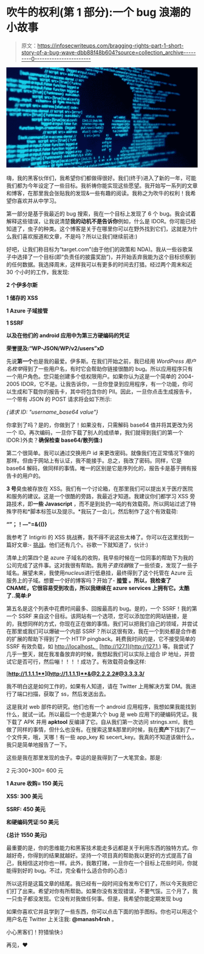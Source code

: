# 吹牛的权利(第 1 部分):一个 bug 浪潮的小故事

> 原文：<https://infosecwriteups.com/bragging-rights-part-1-short-story-of-a-bug-wave-dbb88f48b604?source=collection_archive---------0----------------------->

![](img/fe4b1bc66df52b5584c0bbee4441b75d.png)

嗨，我的黑客伙伴们，我希望你们都做得很好。我们(终于)进入了新的一年，可能我们都为今年设定了一些目标。我祈祷你能实现这些愿望。我开始写一系列的文章和博客，在那里我会张贴我的发现&一些有趣的阅读。我称之为吹牛的权利！我希望你喜欢并从中学习。

第一部分是基于我最近的 bug 搜索，我在一个目标上发现了 6 个 bug。我会试着解释这些错误，让我说清楚**我的动机不是告诉你**例如，什么是 IDOR。你可能已经知道了，虫子的种类。这个博客是关于在哪里你可以在野外找到它们，这就是为什么我们喜欢报道和文章，不是吗？所以让我们继续前进:)

好吧，让我们称目标为“target.com”(由于他们的政策和 NDA)。我从一些谷歌呆子中选择了一个目标(即“负责任的披露奖励”)，并开始丢弃我能为这个目标侦察到的任何数据。我选择周末，这样我可以有更多的时间去打猎。经过两个周末和近 30 个小时的工作，我发现:

**2 个伊多尔斯**

**1 储存的 XSS**

**1 Azure 子域接管**

**1 SSRF**

**以及在他们的 android 应用中为第三方硬编码的凭证**

**荣誉提及:“WP-JSON/WP/v2/users”xD**

先说**第一个**也是我的最爱。伊多斯。在我们开始之前，我已经用 *WordPress 用户名枚举*得到了一些用户名，有时它会帮助你链接很酷的 bug。所以应用程序只有一个用户角色。您只能创建多个低权限用户。如果你认为这是一个简单的 2004-2005 IDOR，它不是。让我告诉你，一旦你登录到应用程序，有一个功能，你可以生成和下载你的报告卡，其中将包含你的 PII。因此，一旦你点击生成报告卡，一个带有 JSON 的 POST 请求将会如下所示:

*{请求 ID: "username_base64 value"}*

你拿到了吗？是的，你做到了！如果没有，只需解码 base64 值并将其更改为另一个 ID。再次编码，一旦你下载了别人的成绩单，我们就得到我们的第一个 IDOR:)外卖？**确保检查 base64/散列值:)**

第二个很简单。我可以通过交换用户 id 来更改密码。就像我们在正常情况下做的那样。但由于网站上有认证，我不能接手。总之，我改了密码。同样，它是 base64 解码，做同样的事情。唯一的区别是它是序列化的，报告卡是基于拥有报告卡的用户的。

**3 号**臭虫被存放在 XSS。我们有一个讨论箱，在那里我们可以提出关于医疗医院和服务的建议。这是一个很酷的旁路，我最近才知道。我建议你们都学习 XSS 旁路技术，即**一些 Javascript** ，而不是到处扔一吨的有效载荷。所以网站过滤了特殊字符和*脚本标签以及提示。*我玩了一会儿，然后制作了这个有效载荷:

**“”；！—"<xs here>=&{()}**

我参考了 Intigriti 的 XSS 挑战赛，我不得不说这些太棒了。你可以在这里找到一篇好文章:- [挑战](https://www.valbrux.it/blog/2020/12/16/intigriti-december-xss-challenge-2/)。他们还有几个。谷歌一下就知道了，伙计:)

清单上的第四个是 azure 子域名的收购，我早些时候在一位同事的帮助下为我的公司完成了这件事。这对我很有帮助。我用*子查找器*做了一些侦查，发现了一些子域名。展望未来，我使用*nucleus*进行低悬挂，最终得到了这个托管在 Azure 云服务上的子域。想要一个好的博客吗？开始了- [**接管**](https://blog.cystack.net/subdomain-takeover-chapter-two-azure-services/) **。所以，我检查了 CNAME，它很容易受到攻击，所以我继续在 azure services 上拥有它。太酷了..简单:P**

第五名是这个列表中花费时间最多、回报最高的 bug。是的，一个 SSRF！我的第一个 SSRF 来自这个目标。该网站有一个选项，您可以添加您的网站链接，是的，我想同样的方式，你现在正在做的事情。我们可以把我们自己的领域，并尝试在那里或我们可以爆破一个内部 SSRF？所以这很有效，我在一个到处都是合作者的扩展的帮助下得到了一个 HTTP pingback。耗费我时间的是，它不接受简单的 SSRF 有效负载，如 [http://localhost、](http://localhost,) [http://127.1](http://127.1,) 等。我尝试了几乎一整天，就在我准备放弃的时候，我想起我们可以实际上组合 IP 地址，并尝试它是否可行，然后嘣！！！！成功了。有效载荷会像这样:

[**http://1.1.1.1**](http://1.1.1.1)**&@2.2.2.2#@3.3.3.3/**

我不明白这是如何工作的，如果有人知道，请在 Twitter 上用解决方案 DM。我进行了端口扫描，获取了 ss，然后发送出去。

这是我对 web 部件的研究。他们也有一个 android 应用程序，我想如果我能找到什么，就试一试。所以最后一个也是第六个 bug 是 web 应用下的硬编码凭证。我下载了 APK 并用 **apktool** 反编译了它。自从我们第一次访问 strings.xml，我也做了同样的事情，但什么也没有。在搜索这里&那里的时候，我在**资产**下找到了一个文件夹，哦，天哪！有一些 app_key 和 secert_key。我真的不知道该做什么，我只是简单地报告了一下。

这些是我在那里发现的虫子。幸运的是我得到了一大笔赏金。那是:

2 元:300+300= 600 元

**1 Azure 收购= 150 美元**

**XSS: 300 美元**

**SSRF: 450 美元**

**和硬编码凭证:50 美元**

**{总计 1550 美元)**

最重要的是，你的思维能力和黑客技术能走多远都是关于利用东西的独特方式。你越好奇，你得到的结果就越好。坚持一个项目真的帮助我以更好的方式提高了自己，我相信这对你也一样。此外，我敢打赌，一旦你在一个目标上花些时间，你就能得到好的 bug。不过，完全看什么适合你的心态:)

所以这将是这篇文章的结尾。我已经有一段时间没有发布它们了，所以今天我把它们打了出来。希望对你有所帮助。如果你没有发现错误，不要气馁。三个月了，我一只虫子都没发现。它没有对我做任何事。但是，我希望你能定期发现 bug

如果你喜欢它并且学到了一些东西，你可以点击下面的拍手图标。你也可以用这个用户名在 Twitter 上关注我: **@manash4rsh** 。

小心黑客们！狩猎愉快:)

再见，❤
